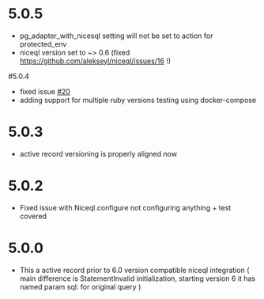 # 5.0.5
* pg_adapter_with_nicesql setting will not be set to action for protected_env
* niceql version set to ~> 0.6 (fixed https://github.com/alekseyl/niceql/issues/16 !)

#5.0.4
* fixed issue [#20](https://github.com/alekseyl/niceql/issues/20)
* adding support for multiple ruby versions testing using docker-compose

# 5.0.3
* active record versioning is properly aligned now

# 5.0.2
* Fixed issue with Niceql.configure not configuring anything + test covered

# 5.0.0

* This a active record prior to 6.0 version compatible niceql integration 
  ( main difference is StatementInvalid initialization, starting version 6 it has named param sql: for original query ) 